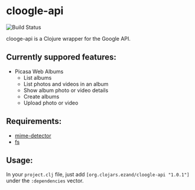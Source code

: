 # cloogle-api #

![Build Status](https://travis-ci.org/ezand/cloogle-api.png?branch=master)

clooge-api is a Clojure wrapper for the Google API.

## Currently suppored features: ##
* Picasa Web Albums
    * List albums
    * List photos and videos in an album
    * Show album photo or video details
    * Create albums
    * Upload photo or video

## Requirements: ##
* [mime-detector](https://github.com/ezand/mime-detector)
* [fs](https://github.com/Raynes/fs)

## Usage: ##
In your `project.clj` file, just add `[org.clojars.ezand/cloogle-api "1.0.1"]` under the `:dependencies` vector.
